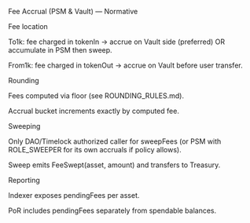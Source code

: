 
Fee Accrual (PSM & Vault) — Normative

Fee location

To1k: fee charged in tokenIn → accrue on Vault side (preferred) OR accumulate in PSM then sweep.

From1k: fee charged in tokenOut → accrue on Vault before user transfer.

Rounding

Fees computed via floor (see ROUNDING_RULES.md).

Accrual bucket increments exactly by computed fee.

Sweeping

Only DAO/Timelock authorized caller for sweepFees (or PSM with ROLE_SWEEPER for its own accruals if policy allows).

Sweep emits FeeSwept(asset, amount) and transfers to Treasury.

Reporting

Indexer exposes pendingFees per asset.

PoR includes pendingFees separately from spendable balances.
